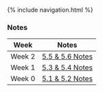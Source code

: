 {% include navigation.html %}

### Notes

| **Week** |**Notes**|
| ------------- |---------------|
| Week 2  |[5.5 & 5.6 Notes](https://aidanywu.github.io/apcsptri3/5.5&5.6)|
| Week 1  |[5.3 & 5.4 Notes](https://aidanywu.github.io/apcsptri3/5.3&5.4)|
| Week 0  |[5.1 & 5.2 Notes](https://aidanywu.github.io/apcsptri3/5.1&5.2)|


